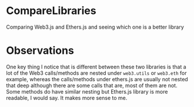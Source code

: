 # CompareLibraries
Comparing Web3.js and Ethers.js and seeing which one is a better library



# Observations
One key thing I notice that is different between these two libraries is that a lot of the Web3 calls/methods are nested under `web3.utils` or `web3.eth` for example, whereas the calls/methods 
under ethers.js are usually not nested that deep although there are some calls that are, most of them are not. Some methods do have similar nesting but Ethers.js library is more readable, 
I would say. It makes more sense to me.
